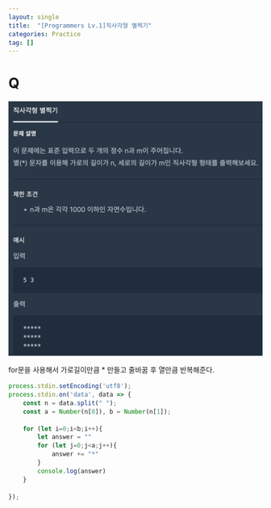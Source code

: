 ```yaml
---
layout: single
title:  "[Programmers Lv.1]직사각형 별찍기"
categories: Practice
tag: []
---
```


# Q
![Q](../images/practice/2022-06-20-2.png)

for문을 사용해서 가로길이만큼 * 만들고 줄바꿈 후 열만큼 반복해준다. 

```javascript
process.stdin.setEncoding('utf8');
process.stdin.on('data', data => {
    const n = data.split(" ");
    const a = Number(n[0]), b = Number(n[1]);
    
    for (let i=0;i<b;i++){
        let answer = ""
        for (let j=0;j<a;j++){
            answer += "*"
        }
        console.log(answer)
    }
    
});
```


